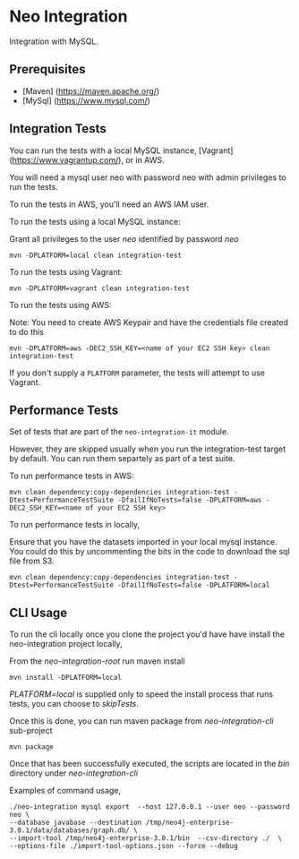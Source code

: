 # Neo Integration

Integration with MySQL.

## Prerequisites

* [Maven] (https://maven.apache.org/)
* [MySql] (https://www.mysql.com/)

## Integration Tests

You can run the tests with a local MySQL instance, [Vagrant] (https://www.vagrantup.com/), or in AWS.

You will need a mysql user neo with password neo with admin privileges to run the tests.

To run the tests in AWS, you'll need an AWS IAM user.

To run the tests using a local MySQL instance:

Grant all privileges to the user _neo_ identified by password _neo_

`mvn -DPLATFORM=local clean integration-test`

To run the tests using Vagrant:

`mvn -DPLATFORM=vagrant clean integration-test`

To run the tests using AWS:

Note: You need to create AWS Keypair and have the credentials file created to do this

`mvn -DPLATFORM=aws -DEC2_SSH_KEY=<name of your EC2 SSH key> clean integration-test`

If you don't supply a `PLATFORM` parameter, the tests will attempt to use Vagrant.

## Performance Tests

Set of tests that are part of the `neo-integration-it` module.

However, they are skipped usually when you run the integration-test target by default. You can run them separtely as part of a test suite.

To run performance tests in AWS:

`mvn clean dependency:copy-dependencies integration-test -Dtest=PerformanceTestSuite -DfailIfNoTests=false -DPLATFORM=aws -DEC2_SSH_KEY=<name of your EC2 SSH key>`

To run performance tests in locally,

Ensure that you have the datasets imported in your local mysql instance. You could do this by uncommenting the bits in the code to download the sql file from S3.

`mvn clean dependency:copy-dependencies integration-test -Dtest=PerformanceTestSuite -DfailIfNoTests=false -DPLATFORM=local`

## CLI Usage

To run the cli locally once you clone the project you'd have have install the neo-integration project locally,

From the _neo-integration-root_ run maven install

`mvn install -DPLATFORM=local`

_PLATFORM=local_ is supplied only to speed the install process that runs tests, you can choose to _skipTests_.

Once this is done, you can run maven package from _neo-integration-cli_ sub-project

`mvn package`

Once that has been successfully executed, the scripts are located in the _bin_ directory under _neo-integration-cli_

Examples of command usage,

```
./neo-integration mysql export  --host 127.0.0.1 --user neo --password neo \
--database javabase --destination /tmp/neo4j-enterprise-3.0.1/data/databases/graph.db/ \
--import-tool /tmp/neo4j-enterprise-3.0.1/bin  --csv-directory ./  \
--options-file ./import-tool-options.json --force --debug
```

